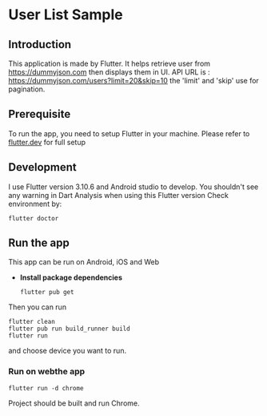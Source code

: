 # User List Sample

## Introduction

This application is made by Flutter. It helps retrieve user from https://dummyjson.com  then displays them in UI.
API URL is : https://dummyjson.com/users?limit=20&skip=10  the 'limit' and 'skip'  use for pagination.
## Prerequisite

To run the app, you need to setup Flutter in your machine. Please refer to [flutter.dev](https://docs.flutter.dev/get-started/install) for full setup

## Development

I use Flutter version 3.10.6 and Android studio to develop. You shouldn't see any warning in Dart Analysis when using this Flutter version
Check environment by:
  ```shell
  flutter doctor
  ```

## Run the app

This app can be run on Android, iOS and Web

- **Install package dependencies**

  ```shell
  flutter pub get
  ```

Then you can run

  ```shell
  flutter clean
  flutter pub run build_runner build
  flutter run
  ```

and choose device you want to run.

### Run on webthe app

  ```shell
  flutter run -d chrome
  ```

Project should be built and run Chrome.

 